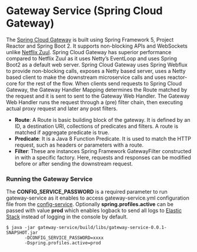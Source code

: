 Gateway Service (Spring Cloud Gateway)
=============

The [Spring Cloud Gateway](https://cloud.spring.io/spring-cloud-gateway/single/spring-cloud-gateway.html) is built using Spring Framework 5, Project Reactor and Spring Boot 2. It supports non-blocking APIs and WebSockets unlike [Netflix Zuul](http://cloud.spring.io/spring-cloud-netflix/single/spring-cloud-netflix.html#_router_and_filter_zuul). Spring Cloud Gateway has superior performance compared to Netflix Zuul as it uses Netty’s EventLoop and uses Spring Boot2 as a default web server. Spring Cloud Gateway uses Spring Webflux to provide non-blocking calls, exposes a Netty based server, uses a Netty based client to make the downstream microservice calls and uses reactor-core for the rest of the flow.
When clients send requests to Spring Cloud Gateway, the Gateway Handler Mapping determines the Route matched by the request and it is sent to sent to the Gateway Web Handler. The Gateway Web Handler runs the request through a (pre) filter chain, then executing actual proxy request and later any post filters.

* **Route**: A Route is basic building block of the gateway. It is defined by an ID, a destination URI, collections of predicates and filters. A route is matched if aggregate predicate is true.
* **Predicate**: It is a Java 8 Function Predicate. It is used to match the HTTP request, such as headers or parameters with a route.
* **Filter**: These are instances Spring Framework GatewayFilter constructed in with a specific factory. Here, requests and responses can be modified before or after sending the downstream request.

### Running the Gateway Service

The **CONFIG_SERVICE_PASSWORD** is a required parameter to run gateway-service as it enables to access gateway-service.yml configuration file from the [config-service](/../config-service/README.md).
Optionally **spring.profiles.active** can be passed with value **prod** which enables logback to send all logs to [Elastic Stack](/../elastic-stack/README.md) instead of logging in the console by default.

    $ java -jar gateway-service/build/libs/gateway-service-0.0.1-SNAPSHOT.jar
           -DCONFIG_SERVICE_PASSWORD=xxxx
		   -Dspring.profiles.active=prod

 
